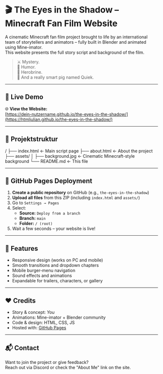 # 🎬 The Eyes in the Shadow – Minecraft Fan Film Website

A cinematic Minecraft fan film project brought to life by an international team of storytellers and animators – fully built in Blender and animated using Mine-imator.  
This website presents the full story script and background of the film.

> ⚔️ Mystery.  
> 🐷 Humor.  
> 🌌 Herobrine.  
> 🧠 And a really smart pig named Quiek.

---

## 🔗 Live Demo

🌐 **View the Website:**  
[https://dein-nutzername.github.io/the-eyes-in-the-shadow/](https://htmljulian.github.io/the-eyes-in-the-shadow/)

---

## 📁 Projektstruktur

/ ├── index.html ← Main script page
  ├── about.html ← About the project 
  ├── assets/ 
  │ 
  ├── background.jpg ← Cinematic Minecraft-style background 
  └── README.md ← This file


---

## 🚀 GitHub Pages Deployment

1. **Create a public repository** on GitHub (e.g., `the-eyes-in-the-shadow`)
2. **Upload all files** from this ZIP (including `index.html` and `assets/`)
3. Go to `Settings → Pages`
4. Select:
   - **Source:** `Deploy from a branch`
   - **Branch:** `main`
   - **Folder:** `/ (root)`
5. Wait a few seconds – your website is live!

---

## 📱 Features

- Responsive design (works on PC and mobile)
- Smooth transitions and dropdown chapters
- Mobile burger-menu navigation
- Sound effects and animations
- Expandable for trailers, characters, or gallery

---

## ❤️ Credits

- Story & concept: *You*
- Animations: Mine-imator + Blender community
- Code & design: HTML, CSS, JS
- Hosted with: [GitHub Pages](https://pages.github.com/)

---

## 📬 Contact

Want to join the project or give feedback?  
Reach out via Discord or check the "About Me" link on the site.
